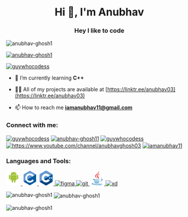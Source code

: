 <h1 align="center">Hi 👋, I'm Anubhav</h1>
<h3 align="center">Hey I like to code</h3>

<p align="left"> <img src="https://komarev.com/ghpvc/?username=anubhav-ghosh1&label=Profile%20views&color=0e75b6&style=flat" alt="anubhav-ghosh1" /> </p>

<p align="left"> <a href="https://github.com/ryo-ma/github-profile-trophy"><img src="https://github-profile-trophy.vercel.app/?username=anubhav-ghosh1" alt="anubhav-ghosh1" /></a> </p>

<p align="left"> <a href="https://twitter.com/guywhocodess" target="blank"><img src="https://img.shields.io/twitter/follow/guywhocodess?logo=twitter&style=for-the-badge" alt="guywhocodess" /></a> </p>

- 🌱 I’m currently learning **C++**

- 👨‍💻 All of my projects are available at [https://linktr.ee/anubhav03](https://linktr.ee/anubhav03)

- 📫 How to reach me **iamanubhav11@gmail.com**

<h3 align="left">Connect with me:</h3>
<p align="left">
<a href="https://twitter.com/guywhocodess" target="blank"><img align="center" src="https://raw.githubusercontent.com/rahuldkjain/github-profile-readme-generator/master/src/images/icons/Social/twitter.svg" alt="guywhocodess" height="30" width="40" /></a>
<a href="https://linkedin.com/in/anubhav-ghosh11" target="blank"><img align="center" src="https://raw.githubusercontent.com/rahuldkjain/github-profile-readme-generator/master/src/images/icons/Social/linked-in-alt.svg" alt="anubhav-ghosh11" height="30" width="40" /></a>
<a href="https://instagram.com/guywhocodess" target="blank"><img align="center" src="https://raw.githubusercontent.com/rahuldkjain/github-profile-readme-generator/master/src/images/icons/Social/instagram.svg" alt="guywhocodess" height="30" width="40" /></a>
<a href="https://www.youtube.com/c/anubhavghosh03" target="blank"><img align="center" src="https://raw.githubusercontent.com/rahuldkjain/github-profile-readme-generator/master/src/images/icons/Social/youtube.svg" alt="https://www.youtube.com/channel/anubhavghosh03" height="30" width="40" /></a>
<a href="https://www.codechef.com/users/iamanubhav11" target="blank"><img align="center" src="https://cdn.jsdelivr.net/npm/simple-icons@3.1.0/icons/codechef.svg" alt="iamanubhav11" height="30" width="40" /></a>
</p>

<h3 align="left">Languages and Tools:</h3>
<p align="left"> <a href="https://developer.android.com" target="_blank" rel="noreferrer"> <img src="https://raw.githubusercontent.com/devicons/devicon/master/icons/android/android-original-wordmark.svg" alt="android" width="40" height="40"/> </a> <a href="https://www.cprogramming.com/" target="_blank" rel="noreferrer"> <img src="https://raw.githubusercontent.com/devicons/devicon/master/icons/c/c-original.svg" alt="c" width="40" height="40"/> </a> <a href="https://www.w3schools.com/cpp/" target="_blank" rel="noreferrer"> <img src="https://raw.githubusercontent.com/devicons/devicon/master/icons/cplusplus/cplusplus-original.svg" alt="cplusplus" width="40" height="40"/> </a> <a href="https://www.figma.com/" target="_blank" rel="noreferrer"> <img src="https://www.vectorlogo.zone/logos/figma/figma-icon.svg" alt="figma" width="40" height="40"/> </a> <a href="https://git-scm.com/" target="_blank" rel="noreferrer"> <img src="https://www.vectorlogo.zone/logos/git-scm/git-scm-icon.svg" alt="git" width="40" height="40"/> </a> <a href="https://www.java.com" target="_blank" rel="noreferrer"> <img src="https://raw.githubusercontent.com/devicons/devicon/master/icons/java/java-original.svg" alt="java" width="40" height="40"/> </a> <a href="https://www.adobe.com/products/xd.html" target="_blank" rel="noreferrer"> <img src="https://cdn.worldvectorlogo.com/logos/adobe-xd.svg" alt="xd" width="40" height="40"/> </a> </p>

<p><img align="left" src="https://github-readme-stats.vercel.app/api/top-langs?username=anubhav-ghosh1&show_icons=true&locale=en&layout=compact" alt="anubhav-ghosh1" /></p>

<p>&nbsp;<img align="center" src="https://github-readme-stats.vercel.app/api?username=anubhav-ghosh1&show_icons=true&locale=en" alt="anubhav-ghosh1" /></p>

<p><img align="center" src="https://github-readme-streak-stats.herokuapp.com/?user=anubhav-ghosh1&" alt="anubhav-ghosh1" /></p>
